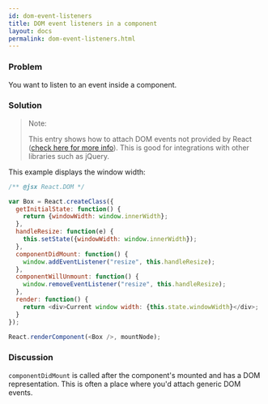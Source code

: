 ```yaml
---
id: dom-event-listeners
title: DOM event listeners in a component
layout: docs
permalink: dom-event-listeners.html
---
```


### Problem
You want to listen to an event inside a component.

### Solution
> Note:
>
> This entry shows how to attach DOM events not provided by React ([check here for more info](events.html)). This is good for integrations with other libraries such as jQuery.

This example displays the window width:

```js
/** @jsx React.DOM */

var Box = React.createClass({
  getInitialState: function() {
    return {windowWidth: window.innerWidth};
  },
  handleResize: function(e) {
    this.setState({windowWidth: window.innerWidth});
  },
  componentDidMount: function() {
    window.addEventListener("resize", this.handleResize);
  },
  componentWillUnmount: function() {
    window.removeEventListener("resize", this.handleResize);
  },
  render: function() {
    return <div>Current window width: {this.state.windowWidth}</div>;
  }
});

React.renderComponent(<Box />, mountNode);
```

### Discussion
`componentDidMount` is called after the component's mounted and has a DOM representation. This is often a place where you'd attach generic DOM events.
